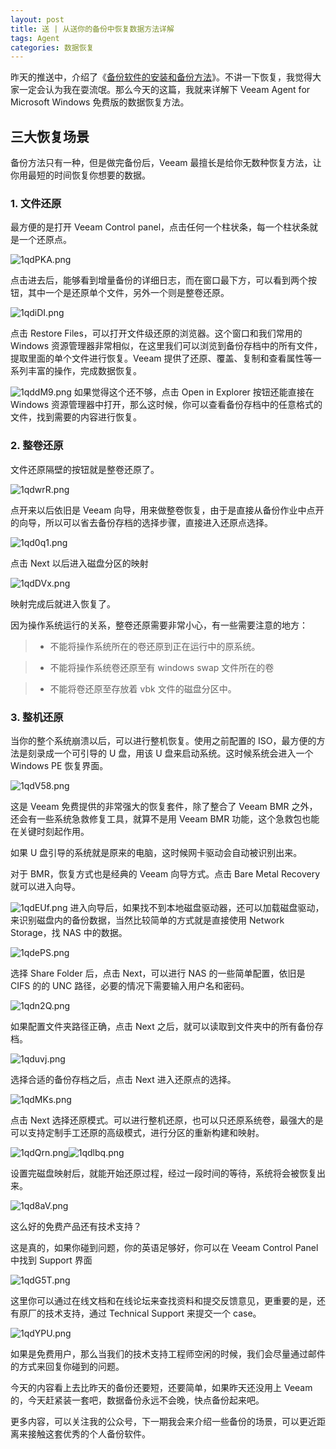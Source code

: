 ```yaml
---
layout: post
title: 送 | 从送你的备份中恢复数据方法详解
tags: Agent
categories: 数据恢复
---
```


昨天的推送中，介绍了《[备份软件的安装和备份方法](http://mp.weixin.qq.com/s?__biz=MzU4NzA1MTk2Mg==&mid=2247484028&idx=1&sn=c88b416a54456eb8df03733e22104ed6&chksm=fdf0a4a9ca872dbf1ac970478b6eaa2e9ec0a61bc5dc8324beaf460a6ce6b6b5ef8886758d30&scene=21#wechat_redirect)》。不讲一下恢复，我觉得大家一定会认为我在耍流氓。那么今天的这篇，我就来详解下 Veeam Agent for Microsoft Windows 免费版的数据恢复方法。

## 三大恢复场景
备份方法只有一种，但是做完备份后，Veeam 最擅长是给你无数种恢复方法，让你用最短的时间恢复你想要的数据。

### 1. 文件还原

最方便的是打开 Veeam Control panel，点击任何一个柱状条，每一个柱状条就是一个还原点。

![1qdPKA.png](https://s2.ax1x.com/2020/02/13/1qdPKA.png)

点击进去后，能够看到增量备份的详细日志，而在窗口最下方，可以看到两个按钮，其中一个是还原单个文件，另外一个则是整卷还原。

![1qdiDI.png](https://s2.ax1x.com/2020/02/13/1qdiDI.png)

点击 Restore Files，可以打开文件级还原的浏览器。这个窗口和我们常用的 Windows 资源管理器非常相似，在这里我们可以浏览到备份存档中的所有文件，提取里面的单个文件进行恢复。Veeam 提供了还原、覆盖、复制和查看属性等一系列丰富的操作，完成数据恢复。

![1qddM9.png](https://s2.ax1x.com/2020/02/13/1qddM9.png) 如果觉得这个还不够，点击 Open in Explorer 按钮还能直接在 Windows 资源管理器中打开，那么这时候，你可以查看备份存档中的任意格式的文件，找到需要的内容进行恢复。

### 2. 整卷还原

文件还原隔壁的按钮就是整卷还原了。

![1qdwrR.png](https://s2.ax1x.com/2020/02/13/1qdwrR.png)

点开来以后依旧是 Veeam 向导，用来做整卷恢复，由于是直接从备份作业中点开的向导，所以可以省去备份存档的选择步骤，直接进入还原点选择。

![1qd0q1.png](https://s2.ax1x.com/2020/02/13/1qd0q1.png)

点击 Next 以后进入磁盘分区的映射

![1qdDVx.png](https://s2.ax1x.com/2020/02/13/1qdDVx.png)

映射完成后就进入恢复了。

因为操作系统运行的关系，整卷还原需要非常小心，有一些需要注意的地方：

> - 不能将操作系统所在的卷还原到正在运行中的原系统。

> - 不能将操作系统卷还原至有 windows swap 文件所在的卷

> - 不能将卷还原至存放着 vbk 文件的磁盘分区中。

### 3. 整机还原

当你的整个系统崩溃以后，可以进行整机恢复。使用之前配置的 ISO，最方便的方法是刻录成一个可引导的 U 盘，用该 U 盘来启动系统。这时候系统会进入一个 Windows PE 恢复界面。

![1qdV58.png](https://s2.ax1x.com/2020/02/13/1qdV58.png)

这是 Veeam 免费提供的非常强大的恢复套件，除了整合了 Veeam BMR 之外，还会有一些系统急救修复工具，就算不是用 Veeam BMR 功能，这个急救包也能在关键时刻起作用。

如果 U 盘引导的系统就是原来的电脑，这时候网卡驱动会自动被识别出来。

对于 BMR，恢复方式也是经典的 Veeam 向导方式。点击 Bare Metal Recovery 就可以进入向导。

![1qdEUf.png](https://s2.ax1x.com/2020/02/13/1qdEUf.png) 进入向导后，如果找不到本地磁盘驱动器，还可以加载磁盘驱动，来识别磁盘内的备份数据，当然比较简单的方式就是直接使用 Network Storage，找 NAS 中的数据。

![1qdePS.png](https://s2.ax1x.com/2020/02/13/1qdePS.png)

选择 Share Folder 后，点击 Next，可以进行 NAS 的一些简单配置，依旧是 CIFS 的的 UNC 路径，必要的情况下需要输入用户名和密码。

![1qdn2Q.png](https://s2.ax1x.com/2020/02/13/1qdn2Q.png)

如果配置文件夹路径正确，点击 Next 之后，就可以读取到文件夹中的所有备份存档。

![1qduvj.png](https://s2.ax1x.com/2020/02/13/1qduvj.png)

选择合适的备份存档之后，点击 Next 进入还原点的选择。

![1qdMKs.png](https://s2.ax1x.com/2020/02/13/1qdMKs.png)

点击 Next 选择还原模式。可以进行整机还原，也可以只还原系统卷，最强大的是可以支持定制手工还原的高级模式，进行分区的重新构建和映射。

![1qdQrn.png](https://s2.ax1x.com/2020/02/13/1qdQrn.png)![1qdlbq.png](https://s2.ax1x.com/2020/02/13/1qdlbq.png)

设置完磁盘映射后，就能开始还原过程，经过一段时间的等待，系统将会被恢复出来。

![1qd8aV.png](https://s2.ax1x.com/2020/02/13/1qd8aV.png)

这么好的免费产品还有技术支持？

这是真的，如果你碰到问题，你的英语足够好，你可以在 Veeam Control Panel 中找到 Support 界面

![1qdG5T.png](https://s2.ax1x.com/2020/02/13/1qdG5T.png)

这里你可以通过在线文档和在线论坛来查找资料和提交反馈意见，更重要的是，还有原厂的技术支持，通过 Technical Support 来提交一个 case。

![1qdYPU.png](https://s2.ax1x.com/2020/02/13/1qdYPU.png)

如果是免费用户，那么当我们的技术支持工程师空闲的时候，我们会尽量通过邮件的方式来回复你碰到的问题。

今天的内容看上去比昨天的备份还要短，还要简单，如果昨天还没用上 Veeam 的，今天赶紧装一套吧，数据备份永远不会晚，快点备份起来吧。

更多内容，可以关注我的公众号，下一期我会来介绍一些备份的场景，可以更近距离来接触这套优秀的个人备份软件。